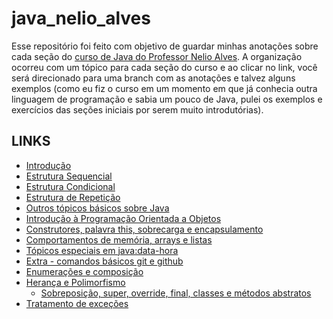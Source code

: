 # java_nelio_alves

Esse repositório foi feito com objetivo de guardar minhas anotações sobre cada seção do [curso de Java do Professor Nelio Alves](https://www.udemy.com/course/java-curso-completo/).
A organização ocorreu com um tópico para cada seção do curso e ao clicar no link, você será direcionado para uma branch com as anotações e talvez alguns exemplos (como eu fiz o curso em um momento em que já conhecia outra linguagem de programação e sabia um pouco de Java, pulei os exemplos e exercícios das seções iniciais por serem muito introdutórias).

## LINKS

- [Introdução](https://github.com/albertoscandido/java_nelio_alves/tree/introduction)
- [Estrutura Sequencial](https://github.com/albertoscandido/java_nelio_alves/tree/sequential_structure)
- [Estrutura Condicional](https://github.com/albertoscandido/java_nelio_alves/tree/conditional_structure)
- [Estrutura de Repetição](https://github.com/albertoscandido/java_nelio_alves/tree/repetitive_structure)
- [Outros tópicos básicos sobre Java](https://github.com/albertoscandido/java_nelio_alves/tree/other_basic_java_topics)
- [Introdução à Programação Orientada a Objetos](https://github.com/albertoscandido/java_nelio_alves/tree/introduction-to-object-oriented-programming)
- [Construtores, palavra this, sobrecarga e encapsulamento](https://github.com/albertoscandido/java_nelio_alves/tree/constructor-this-overload-encapsulation)
- [Comportamentos de memória, arrays e listas](https://github.com/albertoscandido/java_nelio_alves/tree/array-list)
- [Tópicos especiais em java:data-hora](https://github.com/albertoscandido/java_nelio_alves/tree/date-hour)
- [Extra - comandos básicos git e github](https://github.com/albertoscandido/java_nelio_alves/tree/git-github)
- [Enumerações e composição](https://github.com/albertoscandido/java_nelio_alves/tree/enumerations-and-compositions)
- [Herança e Polimorfismo](https://github.com/albertoscandido/java_nelio_alves/tree/inheritance-and-polymorphism)
  - [Sobreposição, super, override, final, classes e métodos abstratos](https://github.com/albertoscandido/java_nelio_alves/tree/inheritance-and-polymorphism#sobreposi%C3%A7%C3%A3o-palavra-super-anota%C3%A7%C3%A3o-override)
- [Tratamento de exceções](https://github.com/albertoscandido/java_nelio_alves/tree/exceptions)